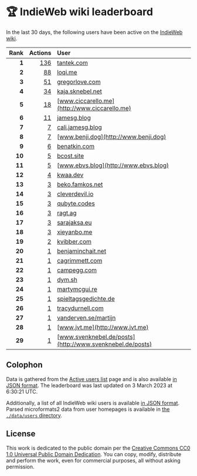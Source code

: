 # 🏆 IndieWeb wiki leaderboard

In the last 30 days, the following users have been active on the [IndieWeb wiki](https://indieweb.org).

| Rank | Actions | User |
|-----:|--------:|:-----|
| **1** | [136](https://indieweb.org/Special:Contributions/Tantek.com) | [tantek.com](http://tantek.com) |
| **2** | [88](https://indieweb.org/Special:Contributions/Loqi.me) | [loqi.me](http://loqi.me) |
| **3** | [51](https://indieweb.org/Special:Contributions/Gregorlove.com) | [gregorlove.com](http://gregorlove.com) |
| **4** | [34](https://indieweb.org/Special:Contributions/Kaja.sknebel.net) | [kaja.sknebel.net](http://kaja.sknebel.net) |
| **5** | [18](https://indieweb.org/Special:Contributions/Www.ciccarello.me) | [www.ciccarello.me](http://www.ciccarello.me) |
| **6** | [11](https://indieweb.org/Special:Contributions/Jamesg.blog) | [jamesg.blog](http://jamesg.blog) |
| **7** | [7](https://indieweb.org/Special:Contributions/Cali.jamesg.blog) | [cali.jamesg.blog](http://cali.jamesg.blog) |
| **8** | [7](https://indieweb.org/Special:Contributions/Www.benji.dog) | [www.benji.dog](http://www.benji.dog) |
| **9** | [6](https://indieweb.org/Special:Contributions/Benatkin.com) | [benatkin.com](http://benatkin.com) |
| **10** | [5](https://indieweb.org/Special:Contributions/Bcost.site) | [bcost.site](http://bcost.site) |
| **11** | [5](https://indieweb.org/Special:Contributions/Www.ebvs.blog) | [www.ebvs.blog](http://www.ebvs.blog) |
| **12** | [4](https://indieweb.org/Special:Contributions/Kwaa.dev) | [kwaa.dev](http://kwaa.dev) |
| **13** | [3](https://indieweb.org/Special:Contributions/Beko.famkos.net) | [beko.famkos.net](http://beko.famkos.net) |
| **14** | [3](https://indieweb.org/Special:Contributions/Cleverdevil.io) | [cleverdevil.io](http://cleverdevil.io) |
| **15** | [3](https://indieweb.org/Special:Contributions/Qubyte.codes) | [qubyte.codes](http://qubyte.codes) |
| **16** | [3](https://indieweb.org/Special:Contributions/Ragt.ag) | [ragt.ag](http://ragt.ag) |
| **17** | [3](https://indieweb.org/Special:Contributions/Sarajaksa.eu) | [sarajaksa.eu](http://sarajaksa.eu) |
| **18** | [3](https://indieweb.org/Special:Contributions/Xieyanbo.me) | [xieyanbo.me](http://xieyanbo.me) |
| **19** | [2](https://indieweb.org/Special:Contributions/Kvibber.com) | [kvibber.com](http://kvibber.com) |
| **20** | [1](https://indieweb.org/Special:Contributions/Benjaminchait.net) | [benjaminchait.net](http://benjaminchait.net) |
| **21** | [1](https://indieweb.org/Special:Contributions/Cagrimmett.com) | [cagrimmett.com](http://cagrimmett.com) |
| **22** | [1](https://indieweb.org/Special:Contributions/Campegg.com) | [campegg.com](http://campegg.com) |
| **23** | [1](https://indieweb.org/Special:Contributions/Dym.sh) | [dym.sh](http://dym.sh) |
| **24** | [1](https://indieweb.org/Special:Contributions/Martymcgui.re) | [martymcgui.re](http://martymcgui.re) |
| **25** | [1](https://indieweb.org/Special:Contributions/Spieltagsgedichte.de) | [spieltagsgedichte.de](http://spieltagsgedichte.de) |
| **26** | [1](https://indieweb.org/Special:Contributions/Tracydurnell.com) | [tracydurnell.com](http://tracydurnell.com) |
| **27** | [1](https://indieweb.org/Special:Contributions/Vanderven.se_martijn) | [vanderven.se/martijn](http://vanderven.se/martijn) |
| **28** | [1](https://indieweb.org/Special:Contributions/Www.jvt.me) | [www.jvt.me](http://www.jvt.me) |
| **29** | [1](https://indieweb.org/Special:Contributions/Www.svenknebel.de_posts) | [www.svenknebel.de/posts](http://www.svenknebel.de/posts) |


## Colophon

Data is gathered from the [Active users list](https://indieweb.org/Special:ActiveUsers) page and is also available [in JSON format](https://github.com/jgarber623/indieweb-wiki-leaderboard/blob/main/data/leaderboard.json). The leaderboard was last updated on 3 March 2023 at 6:30:21 UTC.

Additionally, a list of all IndieWeb wiki users is available [in JSON format](https://github.com/jgarber623/indieweb-wiki-leaderboard/blob/main/data/users.json). Parsed microformats2 data from user homepages is available in [the `./data/users` directory](https://github.com/jgarber623/indieweb-wiki-leaderboard/blob/main/data/users).

## License

This work is dedicated to the public domain per the [Creative Commons CC0 1.0 Universal Public Domain Dedication](https://creativecommons.org/publicdomain/zero/1.0/). You can copy, modify, distribute and perform the work, even for commercial purposes, all without asking permission.
